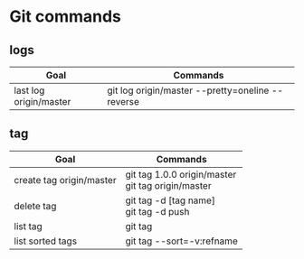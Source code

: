 # Git commands

## logs

| Goal                          | Commands               |
|-------------------------------|------------------------|
| last log origin/master        | git log origin/master --pretty=oneline --reverse  | tail -1 |


## tag
| Goal                          | Commands               |
|-------------------------------|------------------------|
| create tag origin/master | git tag 1.0.0 origin/master<br>git tag origin/master |
| delete tag | git tag -d [tag name]<br>git tag -d push |
| list tag | git tag |
| list sorted tags | git tag --sort=-v:refname |




